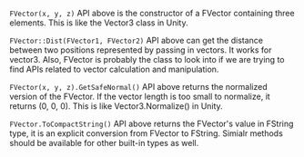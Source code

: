 
`FVector(x, y, z)`
API above is the constructor of a FVector containing three elements. This is like the Vector3 class in Unity.

`FVector::Dist(FVector1, FVector2)`
API above can get the distance between two positions represented by passing in vectors. It works for vector3. Also, FVector is probably the class to look into if we are trying to find APIs related to vector calculation and manipulation.

`FVector(x, y, z).GetSafeNormal()`
API above returns the normalized version of the FVector. If the vector length is too small to normalize, it returns (0, 0, 0). This is like Vector3.Normalize() in Unity.

`FVector.ToCompactString()`
API above returns the FVector's value in FString type, it is an explicit conversion from FVector to FString. Simialr methods should be available for other built-in types as well.